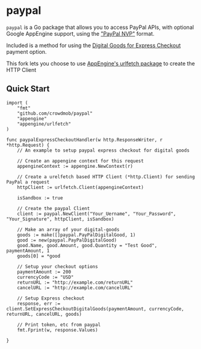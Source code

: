 paypal
======

`paypal` is a Go package that allows you to access PayPal APIs, with optional Google AppEngine support, using the  ["PayPal NVP"](https://cms.paypal.com/us/cgi-bin/?cmd=_render-content&content_ID=developer/e_howto_api_nvp_NVPAPIOverview#id09C2F0G0C7U) format.

Included is a method for using the [Digital Goods for Express Checkout](https://cms.paypal.com/us/cgi-bin/?cmd=_render-content&content_ID=developer/e_howto_api_IntegratingExpressCheckoutDG) payment option.

This fork lets you choose to use [AppEngine's urlfetch package](https://developers.google.com/appengine/docs/go/urlfetch/overview) to create the HTTP Client

Quick Start
---
	import (
		"fmt"
		"github.com/crowdmob/paypal"
		"appengine"
		"appengine/urlfetch"
	)
	
	func paypalExpressCheckoutHandler(w http.ResponseWriter, r *http.Request) {
		// An example to setup paypal express checkout for digital goods
	
		// Create an appengine context for this request
		appengineContext := appengine.NewContext(r)
		
		// Create a urelfetch based HTTP Client (*http.Client) for sending PayPal a request
		httpClient := urlfetch.Client(appengineContext)
		
		isSandbox := true
		
		// Create the paypal Client
		client := paypal.NewClient("Your_Uername", "Your_Password", "Your_Signature", httpClient, isSandbox)
		
		// Make an array of your digital-goods
		goods := make([]paypal.PayPalDigitalGood, 1)
		good := new(paypal.PayPalDigitalGood)
		good.Name, good.Amount, good.Quantity = "Test Good", paymentAmount, 1
		goods[0] = *good
		
		// Setup your checkout options
		paymentAmount := 200
		currencyCode := "USD"
		returnURL := "http://example.com/returnURL"
		cancelURL := "http://example.com/cancelURL"
		
		// Setup Express checkout
		response, err := client.SetExpressCheckoutDigitalGoods(paymentAmount, currencyCode, returnURL, cancelURL, goods)
		
		// Print token, etc from paypal
		fmt.Fprint(w, response.Values)
		
	}
